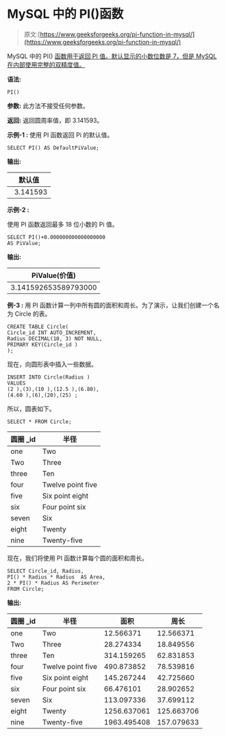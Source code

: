 # MySQL 中的 PI()函数

> 原文:[https://www.geeksforgeeks.org/pi-function-in-mysql/](https://www.geeksforgeeks.org/pi-function-in-mysql/)

MySQL 中的 PI() [函数用于返回 PI 值。默认显示的小数位数是 7，但是 MySQL 在内部使用完整的双精度值。](https://www.geeksforgeeks.org/sql-functions-aggregate-scalar-functions/)

**语法:**

```
PI()
```

**参数:**
此方法不接受任何参数。

**返回:**
返回圆周率值，即 3.141593。

**示例-1 :**
使用 PI 函数返回 Pi 的默认值。

```
SELECT PI() AS DefaultPiValue;

```

**输出:**

| 默认值 |
| --- |
|   3.141593 |

**示例-2 :**

使用 PI 函数返回最多 18 位小数的 Pi 值。

```
SELECT PI()+0.000000000000000000 
AS PiValue;

```

**输出:**

| PiValue(价值) |
| --- |
| 3.141592653589793000 |

**例-3 :**
用 PI 函数计算一列中所有圆的面积和周长。为了演示，让我们创建一个名为 Circle 的表。

```
CREATE TABLE Circle(
Circle_id INT AUTO_INCREMENT,  
Radius DECIMAL(10, 3) NOT NULL,
PRIMARY KEY(Circle_id )
);

```

现在，向圆形表中插入一些数据。

```
INSERT INTO Circle(Radius )
VALUES
(2 ),(3),(10 ),(12.5 ),(6.80),
(4.60 ),(6),(20),(25) ;

```

所以，圆表如下。

```
SELECT * FROM Circle;

```

| 圆圈 _id | 半径 |
| --- | --- |
| one | Two |
| Two | Three |
| three | Ten |
| four | Twelve point five |
| five | Six point eight |
| six | Four point six |
| seven | Six |
| eight | Twenty |
| nine | Twenty-five |

现在，我们将使用 PI 函数计算每个圆的面积和周长。

```
SELECT Circle_id, Radius,
PI() * Radius * Radius  AS Area,
2 * PI() * Radius AS Perimeter
FROM Circle;

```

**输出:**

| 圆圈 _id | 半径 | 面积 | 周长 |
| --- | --- | --- | --- |
| one | Two | 12.566371 | 12.566371 |
| Two | Three | 28.274334 | 18.849556 |
| three | Ten | 314.159265 | 62.831853 |
| four | Twelve point five | 490.873852 | 78.539816 |
| five | Six point eight | 145.267244 | 42.725660 |
| six | Four point six | 66.476101 | 28.902652 |
| seven | Six | 113.097336 | 37.699112 |
| eight | Twenty | 1256.637061 | 125.663706 |
| nine | Twenty-five | 1963.495408 | 157.079633 |